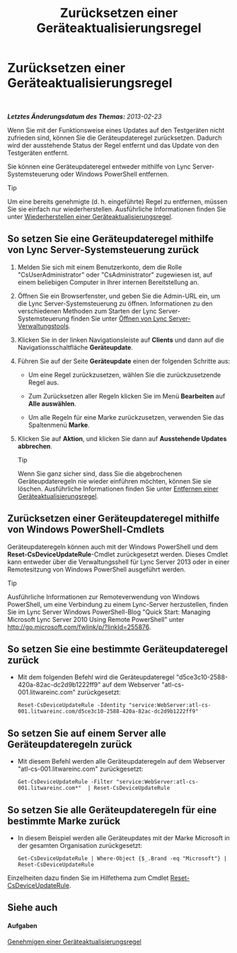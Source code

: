 ﻿---
title: Zurücksetzen einer Geräteaktualisierungsregel
TOCTitle: Zurücksetzen einer Geräteaktualisierungsregel
ms:assetid: d1f597e7-dffd-4756-af07-10613a5d8729
ms:mtpsurl: https://technet.microsoft.com/de-de/library/JJ994069(v=OCS.15)
ms:contentKeyID: 52056459
ms.date: 05/19/2016
mtps_version: v=OCS.15
ms.translationtype: HT
---

# Zurücksetzen einer Geräteaktualisierungsregel

 

_**Letztes Änderungsdatum des Themas:** 2013-02-23_

Wenn Sie mit der Funktionsweise eines Updates auf den Testgeräten nicht zufrieden sind, können Sie die Geräteupdateregel zurücksetzen. Dadurch wird der ausstehende Status der Regel entfernt und das Update von den Testgeräten entfernt.

Sie können eine Geräteupdateregel entweder mithilfe von Lync Server-Systemsteuerung oder Windows PowerShell entfernen.


> [!TIP]
> Um eine bereits genehmigte (d.&nbsp;h. eingeführte) Regel zu entfernen, müssen Sie sie einfach nur wiederherstellen. Ausführliche Informationen finden Sie unter <A href="lync-server-2013-restore-a-device-update-rule.md">Wiederherstellen einer Geräteaktualisierungsregel</A>.



## So setzen Sie eine Geräteupdateregel mithilfe von Lync Server-Systemsteuerung zurück

1.  Melden Sie sich mit einem Benutzerkonto, dem die Rolle "CsUserAdministrator" oder "CsAdministrator" zugewiesen ist, auf einem beliebigen Computer in Ihrer internen Bereitstellung an.

2.  Öffnen Sie ein Browserfenster, und geben Sie die Admin-URL ein, um die Lync Server-Systemsteuerung zu öffnen. Informationen zu den verschiedenen Methoden zum Starten der Lync Server-Systemsteuerung finden Sie unter [Öffnen von Lync Server-Verwaltungstools](lync-server-2013-open-lync-server-administrative-tools.md).

3.  Klicken Sie in der linken Navigationsleiste auf **Clients** und dann auf die Navigationsschaltfläche **Geräteupdate**.

4.  Führen Sie auf der Seite **Geräteupdate** einen der folgenden Schritte aus:
    
      - Um eine Regel zurückzusetzen, wählen Sie die zurückzusetzende Regel aus.
    
      - Zum Zurücksetzen aller Regeln klicken Sie im Menü **Bearbeiten** auf **Alle auswählen**.
    
      - Um alle Regeln für eine Marke zurückzusetzen, verwenden Sie das Spaltenmenü **Marke**.

5.  Klicken Sie auf **Aktion**, und klicken Sie dann auf **Ausstehende Updates abbrechen**.
    

    > [!TIP]
    > Wenn Sie ganz sicher sind, dass Sie die abgebrochenen Geräteupdateregeln nie wieder einführen möchten, können Sie sie löschen. Ausführliche Informationen finden Sie unter <A href="lync-server-2013-remove-a-device-update-rule.md">Entfernen einer Geräteaktualisierungsregel</A>.



## Zurücksetzen einer Geräteupdateregel mithilfe von Windows PowerShell-Cmdlets

Geräteupdateregeln können auch mit der Windows PowerShell und dem **Reset-CsDeviceUpdateRule**-Cmdlet zurückgesetzt werden. Dieses Cmdlet kann entweder über die Verwaltungsshell für Lync Server 2013 oder in einer Remotesitzung von Windows PowerShell ausgeführt werden.


> [!TIP]
> Ausführliche Informationen zur Remoteverwendung von Windows PowerShell, um eine Verbindung zu einem Lync-Server herzustellen, finden Sie im Lync Server&nbsp;Windows PowerShell-Blog "Quick Start: Managing Microsoft Lync Server 2010 Using Remote PowerShell" unter <A href="http://go.microsoft.com/fwlink/p/?linkid=255876">http://go.microsoft.com/fwlink/p/?linkId=255876</A>.



## So setzen Sie eine bestimmte Geräteupdateregel zurück

  - Mit dem folgenden Befehl wird die Geräteupdateregel "d5ce3c10-2588-420a-82ac-dc2d9b1222ff9" auf dem Webserver "atl-cs-001.litwareinc.com" zurückgesetzt:
    
        Reset-CsDeviceUpdateRule -Identity "service:WebServer:atl-cs-001.litwareinc.com/d5ce3c10-2588-420a-82ac-dc2d9b1222ff9"

## So setzen Sie auf einem Server alle Geräteupdateregeln zurück

  - Mit diesem Befehl werden alle Geräteupdateregeln auf dem Webserver "atl-cs-001.litwareinc.com" zurückgesetzt:
    
        Get-CsDeviceUpdateRule -Filter "service:WebServer:atl-cs-001.litwareinc.com*"  | Reset-CsDeviceUpdateRule

## So setzen Sie alle Geräteupdateregeln für eine bestimmte Marke zurück

  - In diesem Beispiel werden alle Geräteupdates mit der Marke Microsoft in der gesamten Organisation zurückgesetzt:
    
        Get-CsDeviceUpdateRule | Where-Object {$_.Brand -eq "Microsoft"} | Reset-CsDeviceUpdateRule

Einzelheiten dazu finden Sie im Hilfethema zum Cmdlet [Reset-CsDeviceUpdateRule](https://docs.microsoft.com/en-us/powershell/module/skype/Reset-CsDeviceUpdateRule).

## Siehe auch

#### Aufgaben

[Genehmigen einer Geräteaktualisierungsregel](lync-server-2013-approve-a-device-update-rule.md)

